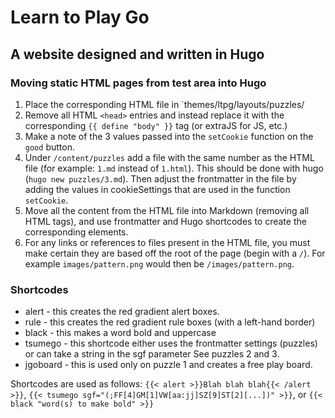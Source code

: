 # Learn to Play Go

## A website designed and written in Hugo

### Moving static HTML pages from test area into Hugo

1. Place the corresponding HTML file in `themes/ltpg/layouts/puzzles/
2. Remove all HTML `<head>` entries and instead replace it with the corresponding `{{ define "body" }}` tag (or extraJS for JS, etc.)
3. Make a note of the 3 values passed into the `setCookie` function on the `good` button.
4. Under `/content/puzzles` add a file with the same number as the HTML file (for example: `1.md` instead of `1.html`). This should be done with hugo (`hugo new puzzles/3.md`). Then adjust the frontmatter in the file by adding the values in cookieSettings that are used in the function `setCookie`.
5. Move all the content from the HTML file into Markdown (removing all HTML tags), and use frontmatter and Hugo shortcodes to create the corresponding elements.
6. For any links or references to files present in the HTML file, you must make certain they are based off the root of the page (begin with a `/`). For example `images/pattern.png` would then be `/images/pattern.png`.

### Shortcodes

- alert - this creates the red gradient alert boxes.
- rule - this creates the red gradient rule boxes (with a left-hand border)
- black - this makes a word bold and uppercase
- tsumego - this shortcode either uses the frontmatter settings (puzzles) or can take a string in the sgf parameter See puzzles 2 and 3.
- jgoboard - this is used only on puzzle 1 and creates a free play board.

Shortcodes are used as follows: `{{< alert >}}Blah blah blah{{< /alert >}}`, `{{< tsumego sgf="(;FF[4]GM[1]VW[aa:jj]SZ[9]ST[2][...])" >}}`, or `{{< black "word(s) to make bold" >}}`